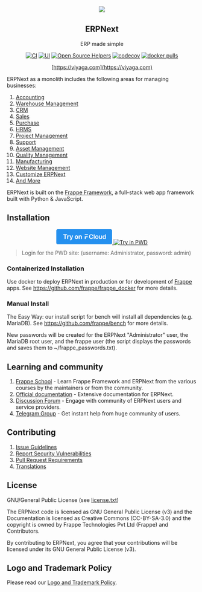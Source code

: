 <div align="center">
    <a href="https://viyaga.com">
        <img src="https://raw.githubusercontent.com/frappe/erpnext/develop/erpnext/public/images/viyaga-v-logo.png" height="128">
    </a>
    <h2>ERPNext</h2>
    <p align="center">
        <p>ERP made simple</p>
    </p>

[![CI](https://github.com/frappe/erpnext/actions/workflows/server-tests.yml/badge.svg?branch=develop)](https://github.com/frappe/erpnext/actions/workflows/server-tests.yml)
[![UI](https://github.com/erpnext/erpnext_ui_tests/actions/workflows/ui-tests.yml/badge.svg?branch=develop&event=schedule)](https://github.com/erpnext/erpnext_ui_tests/actions/workflows/ui-tests.yml)
[![Open Source Helpers](https://www.codetriage.com/frappe/erpnext/badges/users.svg)](https://www.codetriage.com/frappe/erpnext)
[![codecov](https://codecov.io/gh/frappe/erpnext/branch/develop/graph/badge.svg?token=0TwvyUg3I5)](https://codecov.io/gh/frappe/erpnext)
[![docker pulls](https://img.shields.io/docker/pulls/frappe/erpnext-worker.svg)](https://hub.docker.com/r/frappe/erpnext-worker)

[https://viyaga.com](https://viyaga.com)

</div>

ERPNext as a monolith includes the following areas for managing businesses:

1. [Accounting](https://viyaga.com/open-source-accounting)
1. [Warehouse Management](https://viyaga.com/distribution/warehouse-management-system)
1. [CRM](https://viyaga.com/open-source-crm)
1. [Sales](https://viyaga.com/open-source-sales-purchase)
1. [Purchase](https://viyaga.com/open-source-sales-purchase)
1. [HRMS](https://viyaga.com/open-source-hrms)
1. [Project Management](https://viyaga.com/open-source-projects)
1. [Support](https://viyaga.com/open-source-help-desk-software)
1. [Asset Management](https://viyaga.com/open-source-asset-management-software)
1. [Quality Management](https://viyaga.com/docs/user/manual/en/quality-management)
1. [Manufacturing](https://viyaga.com/open-source-manufacturing-erp-software)
1. [Website Management](https://viyaga.com/open-source-website-builder-software)
1. [Customize ERPNext](https://viyaga.com/docs/user/manual/en/customize-erpnext)
1. [And More](https://viyaga.com/docs/user/manual/en/)

ERPNext is built on the [Frappe Framework](https://github.com/frappe/frappe), a full-stack web app framework built with Python & JavaScript.

## Installation

<div align="center" style="max-height: 40px;">
    <a href="https://frappecloud.com/erpnext/signup">
        <img src=".github/try-on-f-cloud-button.svg" height="40">
    </a>
    <a href="https://labs.play-with-docker.com/?stack=https://raw.githubusercontent.com/frappe/frappe_docker/main/pwd.yml">
      <img src="https://raw.githubusercontent.com/play-with-docker/stacks/master/assets/images/button.png" alt="Try in PWD" height="37"/>
    </a>
</div>

> Login for the PWD site: (username: Administrator, password: admin)

### Containerized Installation

Use docker to deploy ERPNext in production or for development of [Frappe](https://github.com/frappe/frappe) apps. See https://github.com/frappe/frappe_docker for more details.

### Manual Install

The Easy Way: our install script for bench will install all dependencies (e.g. MariaDB). See https://github.com/frappe/bench for more details.

New passwords will be created for the ERPNext "Administrator" user, the MariaDB root user, and the frappe user (the script displays the passwords and saves them to ~/frappe_passwords.txt).


## Learning and community

1. [Frappe School](https://school.viyaga.io) - Learn Frappe Framework and ERPNext from the various courses by the maintainers or from the community.
2. [Official documentation](https://docs.viyaga.com/) - Extensive documentation for ERPNext.
3. [Discussion Forum](https://discuss.viyaga.com/) - Engage with community of ERPNext users and service providers.
4. [Telegram Group](https://erpnext_public.t.me) - Get instant help from huge community of users.


## Contributing

1. [Issue Guidelines](https://github.com/frappe/erpnext/wiki/Issue-Guidelines)
1. [Report Security Vulnerabilities](https://viyaga.com/security)
1. [Pull Request Requirements](https://github.com/frappe/erpnext/wiki/Contribution-Guidelines)
1. [Translations](https://translate.viyaga.com)


## License

GNU/General Public License (see [license.txt](license.txt))

The ERPNext code is licensed as GNU General Public License (v3) and the Documentation is licensed as Creative Commons (CC-BY-SA-3.0) and the copyright is owned by Frappe Technologies Pvt Ltd (Frappe) and Contributors.

By contributing to ERPNext, you agree that your contributions will be licensed under its GNU General Public License (v3).

## Logo and Trademark Policy

Please read our [Logo and Trademark Policy](TRADEMARK_POLICY.md).
